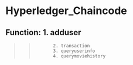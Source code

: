 # Hyperledger_Chaincode
## Function:  1. adduser
>>            2. transaction
>>            3. queryuserinfo
>>            4. querymoviehistory
